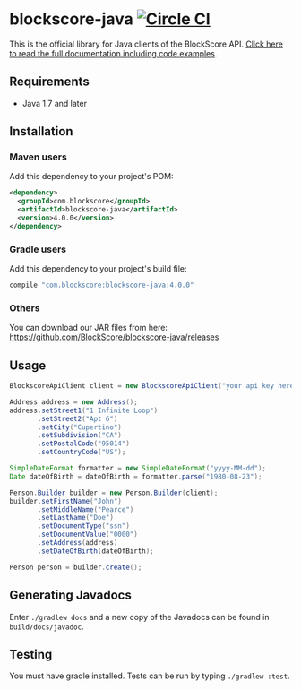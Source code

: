 # blockscore-java [![Circle CI](https://circleci.com/gh/BlockScore/blockscore-java.svg?style=shield)](https://circleci.com/gh/BlockScore/blockscore-java/tree/java-4.0)

This is the official library for Java clients of the BlockScore API. [Click here to read the full documentation including code examples](http://docs.blockscore.com/v4.0/java/).

## Requirements

- Java 1.7 and later

## Installation

### Maven users

Add this dependency to your project's POM:

```xml
<dependency>
  <groupId>com.blockscore</groupId>
  <artifactId>blockscore-java</artifactId>
  <version>4.0.0</version>
</dependency>
```

### Gradle users

Add this dependency to your project's build file:

```groovy
compile "com.blockscore:blockscore-java:4.0.0"
```

### Others

You can download our JAR files from here: https://github.com/BlockScore/blockscore-java/releases

## Usage

```java
BlockscoreApiClient client = new BlockscoreApiClient("your api key here");

Address address = new Address();
address.setStreet1("1 Infinite Loop")
       .setStreet2("Apt 6")
       .setCity("Cupertino")
       .setSubdivision("CA")
       .setPostalCode("95014")
       .setCountryCode("US");

SimpleDateFormat formatter = new SimpleDateFormat("yyyy-MM-dd");
Date dateOfBirth = dateOfBirth = formatter.parse("1980-08-23");

Person.Builder builder = new Person.Builder(client);
builder.setFirstName("John")
       .setMiddleName("Pearce")
       .setLastName("Doe")
       .setDocumentType("ssn")
       .setDocumentValue("0000")
       .setAddress(address)
       .setDateOfBirth(dateOfBirth);

Person person = builder.create();
```

## Generating Javadocs

Enter `./gradlew docs` and a new copy of the Javadocs can be found in `build/docs/javadoc`.

## Testing

You must have gradle installed. Tests can be run by typing `./gradlew :test`.
